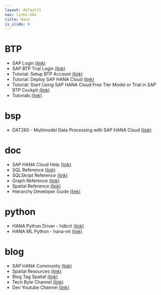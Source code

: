 ```yaml
---
layout: default1
nav: links-dbs
title: Hana
is_slide: 0
---
```

# BTP       
- SAP Login
[(link)](https://www.sap.com)
- SAP BTP Trial Login
[(link)](https://account.hanatrial.ondemand.com/)
- Tutorial: Setup BTP Account
[(link)](https://developers.sap.com/group.btp-setup.html)
- Tutorial: Deploy SAP HANA Cloud
[(link)](https://developers.sap.com/tutorials/hana-cloud-deploying.html)
- Tutorial: Start Using SAP HANA Cloud Free Tier Model or Trial in SAP BTP Cockpit
[(link)](https://developers.sap.com/tutorials/hana-cloud-mission-trial-1.html)
- Tutorials
[(link)](https://developers.sap.com/tutorial-navigator.html)

# bsp
- DAT260 - Multimodel Data Processing with SAP HANA Cloud
[(link)](https://github.com/SAP-samples/teched2020-DAT260)

# doc
- SAP HANA Cloud Help
[(link)](https://help.sap.com/docs/HANA_CLOUD_DATABASE?locale=en-US)
- SQL Reference
[(link)](https://help.sap.com/docs/HANA_CLOUD_DATABASE/c1d3f60099654ecfb3fe36ac93c121bb?locale=en-US&amp;state=PRODUCTION)
- SQLSkript Reference
[(link)](https://help.sap.com/docs/HANA_CLOUD_DATABASE/d1cb63c8dd8e4c35a0f18aef632687f0?locale=en-US&amp;state=PRODUCTION)
- Graph Reference
[(link)](https://help.sap.com/docs/HANA_CLOUD_DATABASE/11afa2e60a5f4192a381df30f94863f9?locale=en-US&amp;state=PRODUCTION)
- Spatial Reference
[(link)](https://help.sap.com/docs/HANA_CLOUD_DATABASE/bc9e455fe75541b8a248b4c09b086cf5?locale=en-US&amp;state=PRODUCTION)
- Hierarchy Developer Guide
[(link)](https://help.sap.com/docs/HANA_CLOUD_DATABASE/09f734c2169c4661b1aa15c00022ab21?locale=en-US&amp;state=PRODUCTION)

# python
- HANA Python Driver - hdbcli
[(link)](https://pypi.org/project/hdbcli/)
- HANA ML Python - hana-ml
[(link)](https://pypi.org/project/hana-ml/)

# blog
- SAP HANA Community
[(link)](https://community.sap.com/topics/hana)
- Spatial Resources
[(link)](https://blogs.sap.com/2020/11/02/sap-hana-spatial-resources-reloaded/)
- Blog Tag Spatial
[(link)](https://blogs.sap.com/tags/de9a1528-5ec2-4e53-8fd1-65f670054c68/?orderby=likes)
- Tech Byte Channel
[(link)](https://www.youtube.com/playlist?app=desktop&amp;list=PL6RpkC85SLQC3HBShmlMaPu_nL--4f20z)
- Dev Youtube Channel
[(link)](https://www.youtube.com/channel/UCNfmelKDrvRmjYwSi9yvrMg)
    